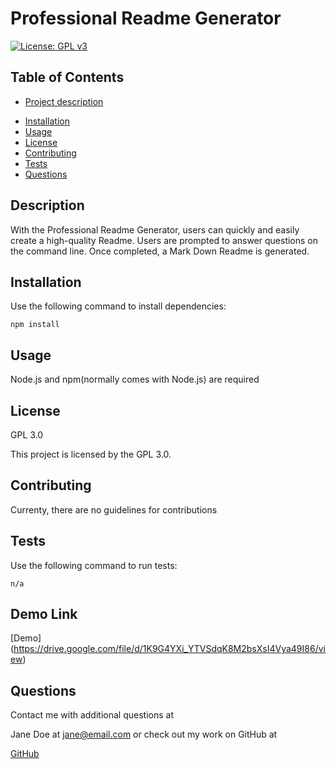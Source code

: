 
 # Professional Readme Generator

  
  [![License: GPL v3](https://img.shields.io/badge/License-GPLv3-blue.svg)](https://www.gnu.org/licenses/gpl-3.0)

 ## Table of Contents
 * [Project description](#Description)
 - [Installation](#Installation)
 - [Usage](#Usage)
 - [License](#License)
 - [Contributing](#Contributing)
 - [Tests](#Tests)
 - [Questions](#Questions)

 ## Description
 With the Professional Readme Generator, users can quickly and easily create a high-quality Readme.  Users are prompted to answer questions on the command line. Once completed, a Mark Down Readme is generated.

 ## Installation
 Use the following command to install dependencies:
 
 `
 npm install
 `

 ## Usage
 Node.js and npm(normally comes with Node.js) are required 

 ## License
 GPL 3.0

 This project is licensed by the GPL 3.0.
 
 ## Contributing
 Currenty, there are no guidelines for contributions

 ## Tests
 
 Use the following command to run tests:
 
 `
 n/a 
 `

 ## Demo Link
 
 [Demo] (https://drive.google.com/file/d/1K9G4YXi_YTVSdqK8M2bsXsI4Vya49I86/view)

 ## Questions

 Contact me with additional questions at 

 Jane Doe at jane@email.com or check out my work on GitHub at 

 [GitHub](https://github.com/JaneGitHubuser)
 